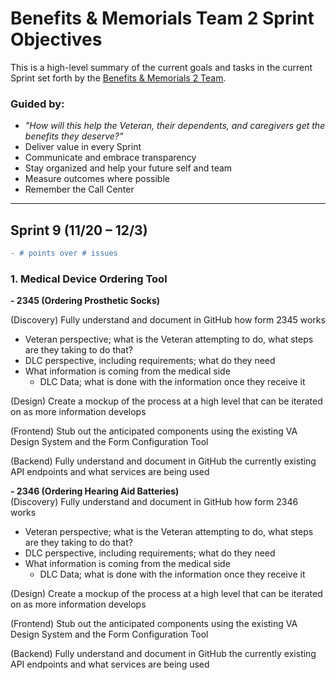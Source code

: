 # Benefits & Memorials Team 2 Sprint Objectives
This is a high-level summary of the current goals and tasks in the current Sprint set forth by the [Benefits & Memorials 2 Team](https://github.com/department-of-veterans-affairs/va.gov-team/blob/master/teams/vsa/teams/benefits-memorials-2/charter.md).

### Guided by:
- _"How will this help the Veteran, their dependents, and caregivers get the benefits they deserve?"_ 
- Deliver value in every Sprint
- Communicate and embrace transparency
- Stay organized and help your future self and team
- Measure outcomes where possible
- Remember the Call Center

----

## **Sprint 9 (11/20 – 12/3)**  
```diff 
- # points over # issues
```
### 1. Medical Device Ordering Tool
**- 2345 (Ordering Prosthetic Socks)**  

(Discovery) Fully understand and document in GitHub how form 2345 works  
- Veteran perspective; what is the Veteran attempting to do, what steps are they taking to do that?  
- DLC perspective, including requirements; what do they need  
- What information is coming from the medical side  
  - DLC Data; what is done with the information once they receive it 
  
(Design) Create a mockup of the process at a high level that can be iterated on as more information develops  

(Frontend) Stub out the anticipated components using the existing VA Design System and the Form Configuration Tool 

(Backend) Fully understand and document in GitHub the currently existing API endpoints and what services are being used  

**- 2346 (Ordering Hearing Aid Batteries)**  
(Discovery) Fully understand and document in GitHub how form 2346 works   
- Veteran perspective; what is the Veteran attempting to do, what steps are they taking to do that?  
- DLC perspective, including requirements; what do they need  
- What information is coming from the medical side  
  - DLC Data; what is done with the information once they receive it  
  
(Design) Create a mockup of the process at a high level that can be iterated on as more information develops 

(Frontend) Stub out the anticipated components using the existing VA Design System and the Form Configuration Tool  

(Backend) Fully understand and document in GitHub the currently existing API endpoints and what services are being used  
